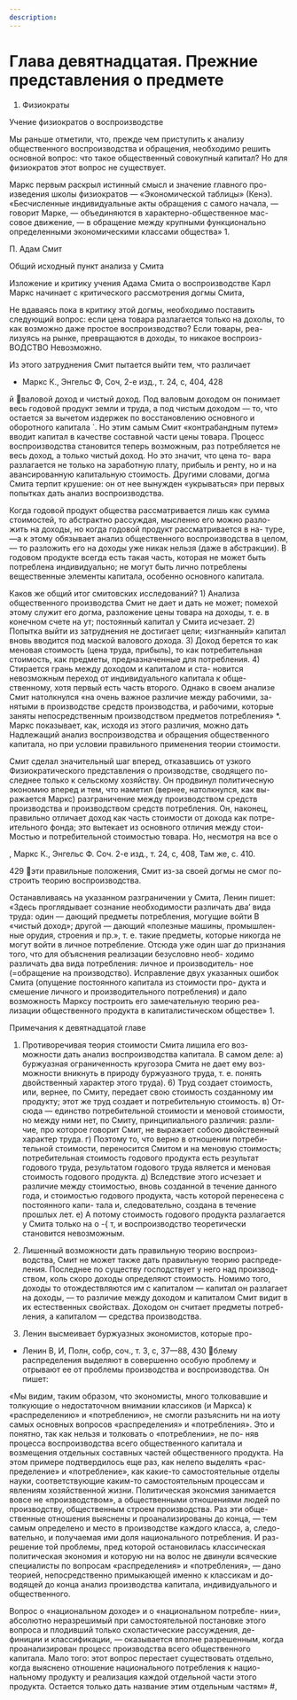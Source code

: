 ```yaml
---
description:
---
```


# Глава девятнадцатая. Прежние представления о предмете

1. Физиократы

Учение физиократов о воспроизводстве

Мы раньше отметили, что, прежде чем приступить к анализу
общественного воспроизводства и обращения, необходимо решить
основной вопрос: что такое общественный совокупный капитал?
Но для физиократов этот вопрос не существует.

Маркс первым раскрыл истинный смысл и значение главного про-
изведения школы физиократов — «Экономической таблицы» (Кенэ).
«Бесчисленные индивидуальные акты обращения с самого начала, —
говорит Марке, — объединяются в характерно-общественное мас-
совое движение, — в обращение между крупными функционально
определенными экономическими классами общества» 1.

П. Адам Смит

Общий исходный пункт анализа у Смита

Изложение и критику учения Адама Смита о воспроизводстве
Карл Маркс начинает с критического рассмотрения догмы Смита,

Не вдаваясь пока в критику этой догмы, необходимо поставить
следующий вопрос: если цена товара разлагается только на дохолы,
то как возможно даже простое воспроизводство? Если товары, реа-
лизуясь на рынке, превращаются в доходы, то никакое воспроиз-
ВОДСТВО Невозможно.

Из этого затруднения Смит пытается выйти тем, что различает

- Маркс К., Энгельс Ф, Соч, 2-е изд., т. 24, с, 404,
  428

й
валовой доход и чистый доход. Под валовым доходом он понимает
весь годовой продукт земли и труда, а под чистым доходом — то,
что остается за вычетом издержек по восстановлению основного и
оборотного капитала `. Но этим самым Смит «контрабандным путем»
вводит капитал в качестве составной части цены товара. Процесс
воспроизводства становится теперь возможным, раз потребляется
не весь доход, а только чистый доход. Но это значит, что цена то-
вара разлагается не только на заработную плату, прибыль и ренту,
но и на авансированную капитальную стоимость. Другими словами,
догма Смита терпит крушение: он от нее вынужден «укрываться»
при первых попытках дать анализ воспроизводства.

Когда годовой продукт общества рассматривается лишь как сумма
стоимостей, то абстрактно рассуждая, мысленно его можно разло-
жить на доходы, но когда годовой продукт рассматривается в на-
туре, —а к этому обязывает анализ общественного воспроизводства
в целом, — то разложить его на доходы уже никак нельзя (даже
в абстракции). В годовом продукте всегда есть такая часть, которая
не может быть потреблена индивидуально; не могут быть лично
потреблены вещественные элементы капитала, особенно основного
капитала.

Каков же общий итог смитовских исследований? 1) Анализа
общественного производства Смит не дает и дать не может; помехой
этому служит его догма, разложение цены товара на доходы, т. е.
в конечном счете на ут; постоянный капитал у Смита исчезает. 2) Попытка выйти из затруднения не достигает цели; «изгнанный»
капитал вновь вводится под маской валового дохода. 3) Доход
берется то как меновая стоимость (цена труда, прибыль), то как
потребительная стоимость, как предметы, предназначенные для
потребления. 4) Стирается грань между доходом и капиталом и ста-
новится невозможным переход от индивидуального капитала к обще-
ственному, хотя первый есть часть второго. Однако в своем анализе
Смит натолкнулся «на очень важное различие между рабочими, за-
нятыми в производстве средств производства, и рабочими, которые
заняты непосредственным производством предметов потребления» \*.
Маркс показывает, как, исходя из этого различия, можно дать
Надлежащий анализ воспроизводства и обращения общественного
капитала, но при условии правильного применения теории стоимости.

Смит сделал значительный шаг вперед, отказавшись от узкого
Физиократического представления о производстве, сводящего по-
следнее только к сельскому хозяйству. Он продвинул политичесную
экономию вперед и тем, что наметил (вернее, натолкнулся, как вы-
ражается Маркс) разграничение между производством средств
производства и производством средств потребления. Он, наконец,
правильно отличает доход как часть стоимости от дохода как потре-
ительного фонда; это вытекает из основного отличия между стои-
Мостью и потребительной стоимостью товара. Но, несмотря на все
о

, Маркс К., Энгельс Ф. Соч. 2-е изд., т. 24, с, 408,
Там же, с. 410.

429
эти правильные положения, Смит из-за своей догмы не смог по-
строить теорию воспроизводства.

Останавливаясь на указанном разграничении у Смита, Ленин
пишет: «Здесь проглядывает сознание необходимости различать два’
вида труда: один — дающий предметы потребления, могущие войти
В «чистый доход»; другой — дающий «полезные машины, промышлен-
ные орудия, строения и пр.», т. е. такие предметы, которые никогда
не могут войти в личное потребление. Отсюда уже один шаг до
признания того, что для объяснения реализации безусловно необ-
ходимо различать два вида потребления: личное и производитель-
ное (=обращение на производство). Исправление двух указанных
ошибок Смита (опущение постоянного капитала из стоимости про-
дукта и смешение личного и производительного потребления) и
дало возможность Марксу построить его замечательную теорию реа-
лизации общественного продукта в капиталистическом обществе» 1.

Примечания к девятнадцатой главе

1. Противоречивая теория стоимости Смита лишила его воз-
   можности дать анализ воспроизводства капитала. В самом деле:
   а) буржуазная ограниченность кругозора Смита не дает ему воз-
   можности вникнуть в природу буржуазного труда, т. е. понять
   двойственный характер этого труда). 6) Труд создает стоимость,
   или, вернее, по Смиту, передает свою стоимость созданному им
   продукту; этот же труд создает и потребительную стоимость. в) От-
   сюда — единство потребительной стоимости и меновой стоимости,
   но между ними нет, по Смиту, принципиального различия: разли-
   чие, про которое говорит Смит, не выражает собою двойственный
   характер труда. г) Поэтому то, что верно в отношении потреби-
   тельной стоимости, переносится Смитом и на меновую стоимость;
   потребительная стоимость годового продукта есть результат годового
   труда, результатом годового труда является и меновая стоимость
   годового продукта. д) Вследствие этого исчезает и различие между
   стоимостью, вновь созданной в течение данного года, и стоимостью
   годового продукта, часть которой перенесена с постоянного капи-
   тала и, следовательно, создана в течение прошлых лет. е) А потому
   стоимость годового продукта разлагается у Смита только на о -{ т,
   и воспроизводство теоретически становится невозможным.

2. Лишенный возможности дать правильную теорию воспроиз-
   водства, Смит не может также дать правильную теорию распреде-
   ления. Последнее по существу господствует у него над производ-
   ством, коль скоро доходы определяют стоимость. Номимо того,
   доходы то отождествляются им с капиталом — капитал он разлагает
   на доходы, — то различие между доходом и капиталом Смит видит
   в их естественных свойствах. Доходом он считает предметы потреб-
   ления, а капиталом — средства производства.

3. Ленин высмеивает буржуазных экономистов, которые про-

- Ленин В, И, Полн, собр, соч., т. 3, с, 37—88,
  430
  блему распределения выделяют в совершенно особую проблему и
  отрывают ее от проблемы производства и воспроизводства. Он пишет:

«Мы видим, таким образом, что экономисты, много толковавшие
и толкующие о недостаточном внимании классиков (и Маркса)
к «распределению» и «потреблению», не смогли разъяснить ни на
иоту самых основных вопросов «распределения» и «потребления».
Это и понятно, так как нельзя и толковать о «потреблении», не по-
няв процесса воспроизводства всего общественного капитала и
возмещения отдельных составных частей общественного продукта.
На этом примере подтвердилось еще раз, как нелепо выделять «рас-
пределение» и «потребление», как какие-то самостоятельные отделы
науки, соответствующие каким-то самостоятельным процессам и
явлениям хозяйственной жизни. Политическая эконсмия занимается
вовсе не «производством», а общественными отношениями людей по
производству, общественным строем производства. Раз эти обще-
ственные отношения выяснены и проанализированы до конца, — тем
самым определено и место в производстве каждого класса, а, следо-
вательно, и получаемая ими доля национального потребления. И раз-
решение той проблемы, пред которой остановилась классическая
политическая экономия и которую ни на волос не двинули всяческие
специалисты по вопросам «распределения» и «потребления», — дано
теорией, непосредственно примыкающей именно к классикам и до-
водящей до конца анализ производства капитала, индивидуального
и общественного.

Вопрос о «национальном доходе» и о «национальном потребле-
нии», абсолютно неразрешимый при самостоятельной постановке
этого вопроса и плодивший только схоластические рассуждения, де-
финиции и классификации, — оказывается вполне разрешенным,
когда проанализирован процесс производства всего общественного
капитала. Мало того: этот вопрос перестает существовать отдельно,
когда выяснено отношение национального потребления к нацио-
нальному продукту и реализация каждой отдельной части этого
продукта. Остается только дать название этим отдельным частям» #,

